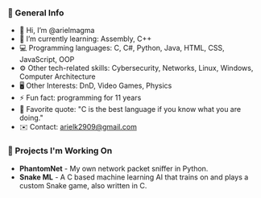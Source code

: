 ### 📖 General Info
- 👋 Hi, I’m @arielmagma
- 🌱 I’m currently learning: Assembly, C++
- 💻 Programming languages: C, C#, Python, Java, HTML, CSS, JavaScript, OOP
- ⚙️ Other tech-related skills: Cybersecurity, Networks, Linux, Windows, Computer Architecture
- 🖥️ Other Interests: DnD, Video Games, Physics
- ⚡ Fun fact: programming for 11 years
- 💬 Favorite quote: "C is the best language if you know what you are doing."
- ✉️ Contact: arielk2909@gmail.com

### 🚧 Projects I'm Working On
- **PhantomNet** - My own network packet sniffer in Python.
- **Snake ML** - A C based machine learning AI that trains on and plays a custom Snake game, also written in C.

